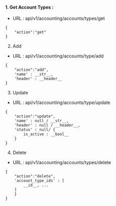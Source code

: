 #### 1. Get Account Types : 
- URL : api/v1/accounting/accounts/types/get
```
{
    "action":"get"
}
```

2. Add
- URL : api/v1/accounting/accounts/type/add
```
{
    "action":"add",
    'name' : __str__,
    'header' : __header__
}
```


3. Update
- URL : api/v1/accounting/accounts/type/update
```
{
    "action":"update",
    'name' : null / __str__,
    'header' : null / __header__,
    'status' : null/ {
        is_active : __bool__
    }
}
```

4. Delete
- URL : api/v1/accounting/accounts/types/delete
```
{
    "action":"delete",
    'account_type_ids' : [
        __id__, ...
    ]
    }
}
```

